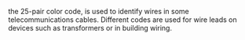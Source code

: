  the 25-pair color code, is used to identify wires in some telecommunications cables. Different codes are used for wire leads on devices such as transformers or in building wiring.